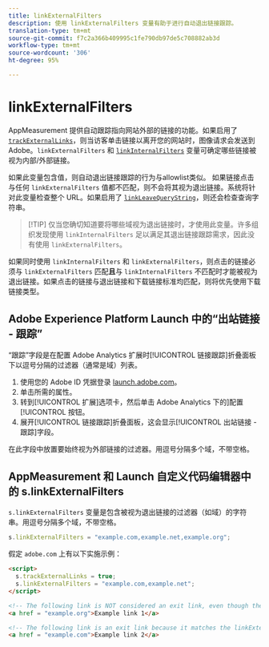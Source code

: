 ```yaml
---
title: linkExternalFilters
description: 使用 linkExternalFilters 变量有助于进行自动退出链接跟踪。
translation-type: tm+mt
source-git-commit: f7c2a366b409995c1fe790db97de5c708882ab3d
workflow-type: tm+mt
source-wordcount: '306'
ht-degree: 95%

---
```



# linkExternalFilters

AppMeasurement 提供自动跟踪指向网站外部的链接的功能。如果启用了 [`trackExternalLinks`](trackexternallinks.md)，则当访客单击链接以离开您的网站时，图像请求会发送到 Adobe。`linkExternalFilters` 和 [`linkInternalFilters`](linkinternalfilters.md) 变量可确定哪些链接被视为内部/外部链接。

如果此变量包含值，则自动退出链接跟踪的行为与allowlist类似。 如果链接点击与任何 `linkExternalFilters` 值都不匹配，则不会将其视为退出链接。系统将针对此变量检查整个 URL。如果启用了 [`linkLeaveQueryString`](linkleavequerystring.md)，则还会检查查询字符串。

>[!TIP] 仅当您确切知道要将哪些域视为退出链接时，才使用此变量。许多组织发现使用 `linkInternalFilters` 足以满足其退出链接跟踪需求，因此没有使用 `linkExternalFilters`。

如果同时使用 `linkInternalFilters` 和 `linkExternalFilters`，则点击的链接必须与 `linkExternalFilters` 匹配&#x200B;**且**&#x200B;与 `linkInternalFilters` 不匹配时才能被视为退出链接。如果点击的链接与退出链接和下载链接标准均匹配，则将优先使用下载链接类型。

## Adobe Experience Platform Launch 中的“出站链接 - 跟踪”

“跟踪”字段是在配置 Adobe Analytics 扩展时[!UICONTROL 链接跟踪]折叠面板下以逗号分隔的过滤器（通常是域）列表。

1. 使用您的 Adobe ID 凭据登录 [launch.adobe.com](https://launch.adobe.com)。
2. 单击所需的属性。
3. 转到[!UICONTROL 扩展]选项卡，然后单击 Adobe Analytics 下的]配置[!UICONTROL 按钮。
4. 展开[!UICONTROL 链接跟踪]折叠面板，这会显示[!UICONTROL 出站链接 - 跟踪]字段。

在此字段中放置要始终视为外部链接的过滤器。用逗号分隔多个域，不带空格。

## AppMeasurement 和 Launch 自定义代码编辑器中的 s.linkExternalFilters

`s.linkExternalFilters` 变量是包含被视为退出链接的过滤器（如域）的字符串。用逗号分隔多个域，不带空格。

```js
s.linkExternalFilters = "example.com,example.net,example.org";
```

假定 `adobe.com` 上有以下实施示例：

```html
<script>
  s.trackExternalLinks = true;
  s.linkExternalFilters = "example.com,example.net";
</script>

<!-- The following link is NOT considered an exit link, even though the link is outside adobe.com -->
<a href = "example.org">Example link 1</a>

<!-- The following link is an exit link because it matches the linkExternalFilters allowlist -->
<a href = "example.com">Example link 2</a>
```

